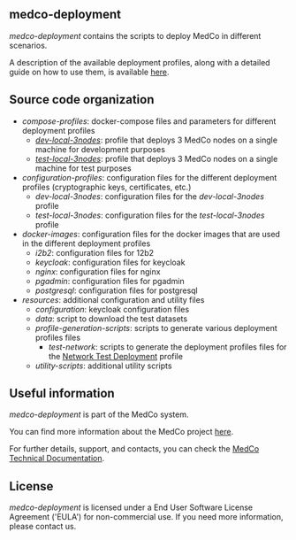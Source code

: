 ## medco-deployment
*medco-deployment* contains the scripts to deploy MedCo in different scenarios.

A description of the available deployment profiles, along with a detailed guide on how to use them, is available [here](https://ldsec.gitbook.io/medco-documentation/system-administrator-guide/deployment).

## Source code organization
- *compose-profiles*: docker-compose files and parameters for different deployment profiles
    - *[dev-local-3nodes](https://app.gitbook.com/@ldsec/s/medco-documentation/system-administrator-guide/deployment/local-development-deployment)*: profile that deploys 3 MedCo nodes on a single machine for development purposes
    - *[test-local-3nodes](https://app.gitbook.com/@ldsec/s/medco-documentation/system-administrator-guide/deployment/local-test-deployment)*: profile that deploys 3 MedCo nodes on a single machine for test purposes
- *configuration-profiles*: configuration files for the different deployment profiles (cryptographic keys, certificates, etc.)
    - *dev-local-3nodes*: configuration files for the *dev-local-3nodes* profile
    - *test-local-3nodes*: configuration files for the *test-local-3nodes* profile
- *docker-images*: configuration files for the docker images that are used in the different deployment profiles
    - *i2b2*: configuration files for 12b2
    - *keycloak*: configuration files for keycloak
    - *nginx*: configuration files for nginx
    - *pgadmin*: configuration files for pgadmin
    - *postgresql*: configuration files for postgresql
- *resources*: additional configuration and utility files
    - *configuration*: keycloak configuration files
    - *data*: script to download the test datasets
    - *profile-generation-scripts*: scripts to generate various deployment profiles files
        - *test-network*: scripts to generate the deployment profiles files for the [Network Test Deployment](https://app.gitbook.com/@ldsec/s/medco-documentation/system-administrator-guide/deployment/network-test-deployment) profile
    - *utility-scripts*: additional utility scripts

## Useful information
*medco-deployment* is part of the MedCo system.

You can find more information about the MedCo project [here](https://medco.epfl.ch/).

For further details, support, and contacts, you can check the [MedCo Technical Documentation](https://ldsec.gitbook.io/medco-documentation/).

## License
*medco-deployment* is licensed under a End User Software License Agreement ('EULA') for non-commercial use.
If you need more information, please contact us.
